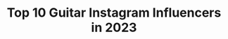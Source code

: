 ---
title: Top 10 Guitar Instagram Influencers in 2023
description: >-
  Find top guitar Instagram influencers in 2023. Most popular hashtags: #guitarist #guitar #guitarsolo.
platform: Instagram
hits: 6854
text_top: Identify the most popular Instagram accounts on inBeat.
text_bottom: Our database has 6854 Instagram influencers like this for you to collaborate.
profiles:
  - username: "guitar"
    fullname: >-
      Guitar.com
    bio: >-
      The world’s leading authority and resource for all things #guitar. Follow us for photos, videos, breaking news, features and more.
    location: "United States"
    followers: 78153
    engagement: 238
    commentsToLikes: 0.008852
    id: ck14gpbir6de50i190u5jemgs
    verified: false
    hashtags: "#musician, #offsetguitarsofinstagram, #tweedamp, #guitarstagram"
  - username: "khashayar_jozi"
    fullname: >-
      Khashayar jozi
    bio: >-
      Guitarist Songwriter Singer
    location: "Iran"
    followers: 18565
    engagement: 2075
    commentsToLikes: 0.087831
    id: ck0w6ipfe8r0s0i19kg3b3nn2
    verified: false
    hashtags: "#gibson, #lespaul, #telecaster, #fender"
  - username: "jewels_1022"
    fullname: >-
      Julie
    bio: >-
      “Sing a song, play guitar, make it snappy...” 🎶🎵🎸
    location: "United States"
    followers: 27892
    engagement: 1148
    commentsToLikes: 0.083350
    id: ck0tvbjdtapgw0i19704hzdi9
    verified: false
    hashtags: "#guitar, #folk, #rocklegend, #acousticguitar"
  - username: "adr6strings"
    fullname: >-
      Anna Della Ragione
    bio: >-
      Guitarist, composer, arranger, director... musician 🐬
    location: "Italy"
    followers: 11608
    engagement: 1148
    commentsToLikes: 0.105681
    id: ckaospznoskes0i78dlefd6d0
    verified: false
    hashtags: "#guitarstagram, #guitarplayer, #campiflegrei, #instamusicians"
  - username: "experience_jimi"
    fullname: >-
      experience_jimi
    bio: >-
      I love music ... rock .... blues ... hard .... heavy ....art.... and the #guitar ...🎸🇮🇹 Carlo 😎🎸♊
    location: "United States"
    followers: 15364
    engagement: 1054
    commentsToLikes: 0.065347
    id: ck0w622b46jpz0i19nnykqx1o
    verified: false
    hashtags: "#rock, #blues, #rockblues, #riff"
  - username: "crimson_shelby"
    fullname: >-
      Shelby Benson
    bio: >-
      Guitarist / Big Sis 🍎 / 🍜 🌵 🐌 💜 1/4 of @CRIMSONAPPLE 💜 Pre-save our new single ⚔️🦋🧠 ↓
    location: "United States"
    followers: 18692
    engagement: 1263
    commentsToLikes: 0.053867
    id: ck15rdkek7ed60i19hbql8yab
    verified: false
    hashtags: "#fender, #guitarist, #guitargirls, #fenderguitars"
  - username: "simonasansovini"
    fullname: >-
      Simona Sansovini
    bio: >-
      ✨⚡️Electric Soul⚡️✨ Guitarist 🇮🇹 Touring musician Model Blues addicted Endorsed by @daddarioandco Business inquiries 📩
    location: "Italy"
    followers: 160123
    engagement: 503
    commentsToLikes: 0.039842
    id: ck0tzzp0js5uw0i19jrejhow7
    verified: false
    hashtags: "#guitardaily, #guitarist, #guitar, #guitarsarebetter"
  - username: "stevelukatherofficial"
    fullname: >-
      Steve Lukather
    bio: >-
      Official Instagram of Steve Lukather. Guitarist of Toto and @ringostarrmusic All Starr Band. Author of the bestseller The Gospel According to Luke
    location: "United States"
    followers: 74239
    engagement: 1403
    commentsToLikes: 0.038340
    id: ck0ucbkaugha60i19i6glkfq2
    verified: false
    hashtags: "#awareness, #stayhome, #enjoyyourfamily, #goodmorningsunshine"
  - username: "nixenomorph"
    fullname: >-
      Martina Nixe Riva 🎸
    bio: >-
      Guitar Player from Italy! 🇮🇹 Killin’ it in @killinbaudelaire 🧛🏻‍♀️ BUFFY METAL VERSION ⬇️
    location: "Italy"
    followers: 19604
    engagement: 1402
    commentsToLikes: 0.052072
    id: ck8syt1rplwcv0j78q6yo4n1p
    verified: false
    hashtags: "#musicgear, #femalemusicians, #ltdguitars, #girlswithguitars"
  - username: "nickhipa"
    fullname: >-
      Nick Hipa
    bio: >-
      Pretty Deece Dude Guitarist Motion Designer
    location: "India"
    followers: 30101
    engagement: 1152
    commentsToLikes: 0.048752
    id: ck0w37lmyrzhe0i193inphxxk
    verified: false
    hashtags: ""
---